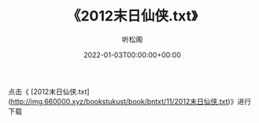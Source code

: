 ﻿---
title:  《2012末日仙侠.txt》
date:   2022-01-03T00:00:00+00:00
author: 听松阁
layout: post
permalink: /2012末日仙侠/
categories: 小说
tags: [小说]
---

点击《 [2012末日仙侠.txt](<a href="http://img.660000.xyz/bookstukust/book/bntxt/11/2012" target=_blank>http://img.660000.xyz/bookstukust/book/bntxt/11/2012末日仙侠.txt)》进行下载